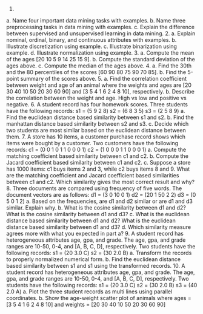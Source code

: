 1.
  a. Name four important data mining tasks with examples.
  b. Name three preprocessing tasks in data mining with examples.
  c. Explain the difference between supervised and unsupervised learning in data mining.
2.
  a. Explain nominal, ordinal, binary, and continuous attributes with examples.
  b. Illustrate discretization using example.
  c. Illustrate binarization using example.
  d. Illustrate normalization using example.
3.
  a. Compute the mean of the ages [20 10 5 9 14 25 15 9].
  b. Compute the standard deviation of the ages above.
  c. Compute the median of the ages above.
4.
  a. Find the 30th and the 80 percentiles of the scores [60 90 80 75 90 70 85].
  b. Find the 5-point summary of the scores above.
5.
  a. Find the correlation coefficient between weight and age of an animal where the weights and ages are [20 30 40 10 50 20 30 60 90] and [3 5 4 1 6 2 4 8 10], respectively.
  b. Describe the correlation between the weight and age. High vs low and positive vs negative.
6.
  A student record has four homework scores. Three students have the following records:
    s1 = (5 9 2 8)
    s2 = (6 8 3 5)
    s3 = (2 5 8 9)
  a. Find the euclidean distance based similarity between s1 and s2.
  b. Find the manhattan distance based similarity between s2 and s3.
  c. Decide which two students are most similar based on the euclidean distance between them.
7.
  A store has 10 items, a customer purchase record shows which items were bought by a customer. Two customers have the following records:
    c1 = (0 0 1 0 1 1 0 0 0 1)
    c2 = (1 0 0 0 1 1 0 0 0 1)
  a. Compute the matching coefficient based similarity between c1 and c2.
  b. Compute the Jacard coefficient based similarity between c1 and c2.
  c. Suppose a store has 1000 items: c1 buys items 2 and 3, while c2 buys items 8 and 9. What are the matching coefficient and Jacard coefficient based similarities between c1 and c2. Which similarity gives the most correct result and why?
8.
  Three documents are compared using frequency of five words. The document vectors are as follows:
    d1 = (3 0 10 0 1)
    d2 = (20 1 50 2 2)
    d3 = (0 5 0 1 2)
  a. Based on the frequencies, are d1 and d2 similar or are d1 and d3 similar. Explain why.
  b. What is the cosine similarity between d1 and d2? What is the cosine similarity between d1 and d3?
  c. What is the euclidean distance based similarity between d1 and d2? What is the euclidean distance based similarity between d1 and d3?
  d. Which similarity measure agrees more with what you expected in part a?
9.
  A student record has heterogeneous attributes age, gpa, and grade. The age, gpa, and grade ranges are 10-50, 0-4, and [A, B, C, D], respectively. Two students have the following records:
    s1 = (20 3.0 C)
    s2 = (30 2.0 B)
  a. Transform the records to properly normalized numerical form.
  b. Find the euclidean distance based similarity between s1 and s1 using the transformed records.
10.
  A student record has heterogeneous attributes age, gpa, and grade. The age, gpa, and grade ranges are 10-50, 0-4, and [A, B, C, D], respectively. Two students have the following records:
    s1 = (20 3.0 C)
    s2 = (30 2.0 B)
    s3 = (40 2.0 A)
  a. Plot the three student records as multi lines using parallel coordinates.
  b. Show the age-weight scatter plot of animals where ages = [3 5 4 1 6 2 4 8 10] and weights = [20 30 40 10 50 20 30 60 90]
